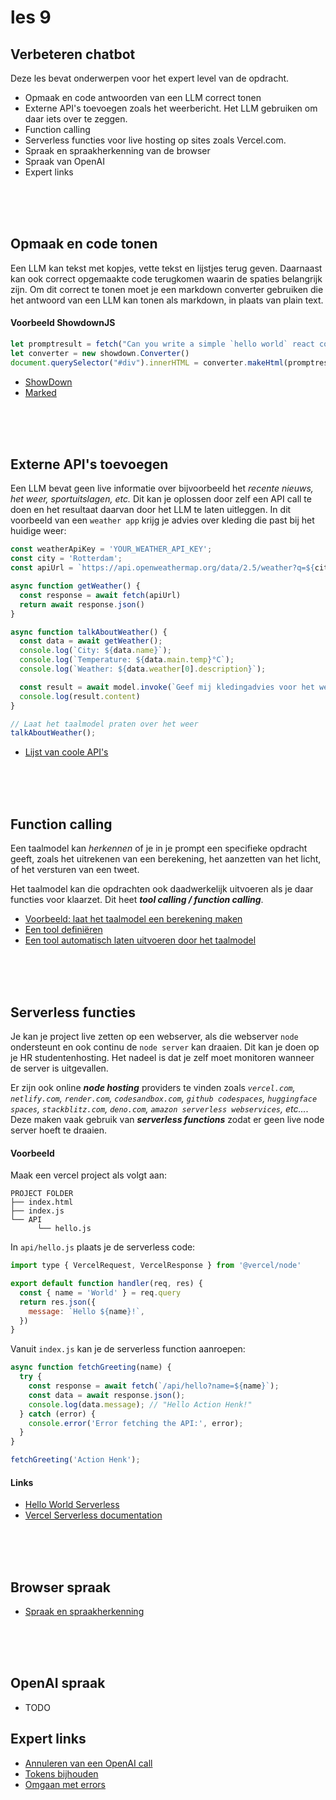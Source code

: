 # les 9

## Verbeteren chatbot

Deze les bevat onderwerpen voor het expert level van de opdracht.

- Opmaak en code antwoorden van een LLM correct tonen
- Externe API's toevoegen zoals het weerbericht. Het LLM gebruiken om daar iets over te zeggen.
- Function calling
- Serverless functies voor live hosting op sites zoals Vercel.com.
- Spraak en spraakherkenning van de browser
- Spraak van OpenAI
- Expert links

<br><br><br>

## Opmaak en code tonen

Een LLM kan tekst met kopjes, vette tekst en lijstjes terug geven. Daarnaast kan ook correct opgemaakte code terugkomen waarin de spaties belangrijk zijn. Om dit correct te tonen moet je een markdown converter gebruiken die het antwoord van een LLM kan tonen als markdown, in plaats van plain text.

#### Voorbeeld ShowdownJS

```js
let promptresult = fetch("Can you write a simple `hello world` react component?")
let converter = new showdown.Converter()
document.querySelector("#div").innerHTML = converter.makeHtml(promptresult);
```

- [ShowDown](https://showdownjs.com)
- [Marked](https://marked.js.org)

<br><Br><br>

## Externe API's toevoegen

Een LLM bevat geen live informatie over bijvoorbeeld het *recente nieuws, het weer, sportuitslagen, etc.* Dit kan je oplossen door zelf een API call te doen en het resultaat daarvan door het LLM te laten uitleggen. In dit voorbeeld van een `weather app` krijg je advies over kleding die past bij het huidige weer:

```js
const weatherApiKey = 'YOUR_WEATHER_API_KEY';
const city = 'Rotterdam';
const apiUrl = `https://api.openweathermap.org/data/2.5/weather?q=${city}&appid=${weatherApiKey}&units=metric`;

async function getWeather() {
  const response = await fetch(apiUrl)
  return await response.json()
}

async function talkAboutWeather() {
  const data = await getWeather();
  console.log(`City: ${data.name}`);
  console.log(`Temperature: ${data.main.temp}°C`);
  console.log(`Weather: ${data.weather[0].description}`);

  const result = await model.invoke(`Geef mij kledingadvies voor het weer ${data.weather[0].description} met een temperatuur van ${data.main.temp}`)
  console.log(result.content)
}

// Laat het taalmodel praten over het weer
talkAboutWeather();
```

- [Lijst van coole API's](https://apilist.fun)

<br><br><br>

## Function calling

Een taalmodel kan *herkennen* of je in je prompt een specifieke opdracht geeft, zoals het uitrekenen van een berekening, het aanzetten van het licht, of het versturen van een tweet.

Het taalmodel kan die opdrachten ook daadwerkelijk uitvoeren als je daar functies voor klaarzet. Dit heet ***tool calling / function calling***.

- [Voorbeeld: laat het taalmodel een berekening maken](../snippets/functions.md)
- [Een tool definiëren](https://js.langchain.com/docs/concepts/tools/)
- [Een tool automatisch laten uitvoeren door het taalmodel](https://js.langchain.com/docs/concepts/tool_calling/)

<br><br><br>

## Serverless functies

Je kan je project live zetten op een webserver, als die webserver `node` ondersteunt en ook continu de `node server` kan draaien. Dit kan je doen op je HR studentenhosting. Het nadeel is dat je zelf moet monitoren wanneer de server is uitgevallen.

Er zijn ook online ***node hosting*** providers te vinden zoals *`vercel.com`, `netlify.com`, `render.com`, `codesandbox.com`, `github codespaces`, `huggingface spaces`, `stackblitz.com`, `deno.com`, `amazon serverless webservices`, etc...*. Deze maken vaak gebruik van ***serverless functions*** zodat er geen live node server hoeft te draaien. 

#### Voorbeeld

Maak een vercel project als volgt aan:

```
PROJECT FOLDER
├── index.html
├── index.js
└── API
      └── hello.js
```
In `api/hello.js` plaats je de serverless code:

```js
import type { VercelRequest, VercelResponse } from '@vercel/node'

export default function handler(req, res) {
  const { name = 'World' } = req.query
  return res.json({
    message: `Hello ${name}!`,
  })
}
```
Vanuit `index.js` kan je de serverless function aanroepen:

```js
async function fetchGreeting(name) {
  try {
    const response = await fetch(`/api/hello?name=${name}`);
    const data = await response.json();
    console.log(data.message); // "Hello Action Henk!" 
  } catch (error) {
    console.error('Error fetching the API:', error);
  }
}

fetchGreeting('Action Henk');
```

#### Links

- [Hello World Serverless](https://vercel.com/templates/other/nodejs-serverless-function-express)
- [Vercel Serverless documentation](https://vercel.com/docs/functions)

<br><br><br>

## Browser spraak

- [Spraak en spraakherkenning](https://github.com/HR-CMGT/PRG08-2024-2025/blob/main/snippets/speech.md)

<br><br><br>

## OpenAI spraak

- TODO

## Expert links

- [Annuleren van een OpenAI call](https://js.langchain.com/docs/modules/model_io/llms/cancelling_requests)
- [Tokens bijhouden](https://js.langchain.com/docs/modules/model_io/llms/token_usage_tracking)
- [Omgaan met errors](https://js.langchain.com/docs/modules/model_io/llms/dealing_with_api_errors)

